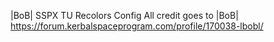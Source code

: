 |BoB| SSPX TU Recolors Config
All credit goes to |BoB|
https://forum.kerbalspaceprogram.com/profile/170038-lbobl/
